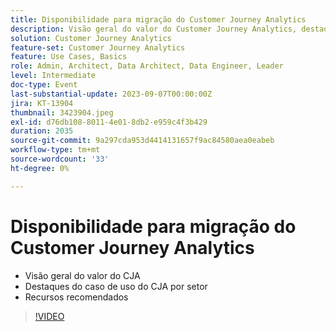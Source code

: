 ```yaml
---
title: Disponibilidade para migração do Customer Journey Analytics
description: Visão geral do valor do Customer Journey Analytics, destaques por setor, recursos recomendados
solution: Customer Journey Analytics
feature-set: Customer Journey Analytics
feature: Use Cases, Basics
role: Admin, Architect, Data Architect, Data Engineer, Leader
level: Intermediate
doc-type: Event
last-substantial-update: 2023-09-07T00:00:00Z
jira: KT-13904
thumbnail: 3423904.jpeg
exl-id: d76db108-8011-4e01-8db2-e959c4f3b429
duration: 2035
source-git-commit: 9a297cda953d4414131657f9ac84580aea0eabeb
workflow-type: tm+mt
source-wordcount: '33'
ht-degree: 0%

---
```


# Disponibilidade para migração do Customer Journey Analytics

* Visão geral do valor do CJA
* Destaques do caso de uso do CJA por setor
* Recursos recomendados

>[!VIDEO](https://video.tv.adobe.com/v/3423904/?learn=on)
